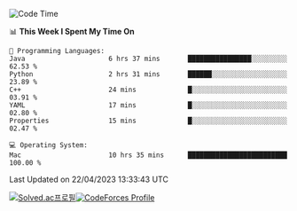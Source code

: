 
<!--START_SECTION:waka-->
![Code Time](http://img.shields.io/badge/Code%20Time-2%2C661%20hrs%209%20mins-blue)

📊 **This Week I Spent My Time On** 

```text
💬 Programming Languages: 
Java                     6 hrs 37 mins       ████████████████░░░░░░░░░   62.53 % 
Python                   2 hrs 31 mins       ██████░░░░░░░░░░░░░░░░░░░   23.89 % 
C++                      24 mins             █░░░░░░░░░░░░░░░░░░░░░░░░   03.91 % 
YAML                     17 mins             █░░░░░░░░░░░░░░░░░░░░░░░░   02.80 % 
Properties               15 mins             █░░░░░░░░░░░░░░░░░░░░░░░░   02.47 % 

💻 Operating System: 
Mac                      10 hrs 35 mins      █████████████████████████   100.00 % 
```


 Last Updated on 22/04/2023 13:33:43 UTC
<!--END_SECTION:waka-->
[![Solved.ac프로필](http://mazassumnida.wtf/api/generate_badge?boj=hckim96)](https://solved.ac/hckim96)[![CodeForces Profile](https://cf.leed.at?id=hckim96)](https://codeforces.com/profile/hckim96)
